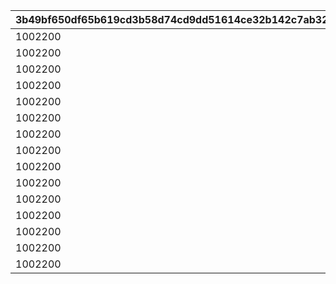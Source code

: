 |3b49bf650df65b619cd3b58d74cd9dd51614ce32b142c7ab3247df91649a3dfa|940297ae180365bf0dc003aff8c38af3537263f1a4a24ed1acd2f26c7a6f11d8|0c4b5ca8194a796daacd7deebf87568d65df97d7601de25c10c40b14afa8a700|3bd96f0b6ad903c20eb00f2d9b0fc957b923153b68ec539a7e212b3c36dc96b6|5448ea91ab17c6b7439cb4489be2b7d83d1d915bbad2dd0c854dad33a8fb6545|0f6e2f16799898865fe79ae933cf27a2b98dd0ce7d1a6cffc1953124bb4e29a5|a3895dff9767518c6c4ce8d3575a9e6a79463a8efdebcee99f00640956175c2f|911107bdaaf616ed0b50180fcc79e3bb9a26d4c0c1cfed6ed0a60f646eacecd9|32f09ed7cd445f7584f3e237336cb58332b31af50b26f0ac7568bd98ad0b7fc1|e979a32e76c7282ba3bd6845a969015e708f66459ec3aa8fbbc038d3e2c67da0|7286c6686e39618ff48beb367ee78a1a3c3cb36372ebf9c35183acb745456f45|7da6161b0aef03c39ea5cca37fe0f259f31a84ee019946c554bba1de8592dbf4|94155c32c38000f8539baa7c5401ef49d69e2934039be6d8ef83714c2bf9d08c|2956819be5f539433ca1708e6b89cd1cbdae6efa32ebc46a0b930b856992772b|7cc6dc0a3f425c3472cba3026f24217f33d71ab73edd4ae7c81012fabb54ee6d|6eab9961fb2419f6e77cac15437953f4b18fe7cb661c0c6758b93ab5c8992363|8cb5e617a811b0bf15c9cca68fc8e7bf8026acbb3aacfb7c6bfe0903bc5aa6c7|796df312491806c475072a7a7ffb568f956b6aca5b08256a6d5b1a43412e1060|57f9aaf4871616b6af6327b6a3cb0c8b583c1aba454d4f9abc27662a10a0841d|
| --- | --- | --- | --- | --- | --- | --- | --- | --- | --- | --- | --- | --- | --- | --- | --- | --- | --- | --- |
|1002200|0|20004|12|2000000|94002|2|0|80|2|0|23001|50|0|0|0|1|1|50|
|1002200|0|20004|12|1600000|94002|2|0|80|2|0|23001|100|0|0|0|2|51|40|
|1002200|0|20004|12|1400000|94002|2|0|60|2|0|23001|200|0|0|0|3|101|40|
|1002200|0|20004|12|1200000|94002|2|0|60|2|0|23001|500|0|0|0|4|201|35|
|1002200|0|20004|12|1000000|94002|2|0|40|2|0|23001|1000|0|0|0|5|501|35|
|1002200|0|20004|12|800000|94002|2|0|40|2|0|23001|1500|0|0|0|6|1001|30|
|1002200|0|20004|12|600000|94002|2|0|40|2|0|23001|2000|0|0|0|7|1501|25|
|1002200|0|20003|12|600000|94002|2|0|80|2|0|23001|3000|0|0|0|8|2001|25|
|1002200|0|20003|12|400000|94002|2|0|60|2|0|23001|5000|0|0|0|9|3001|20|
|1002200|0|20003|12|300000|94002|2|0|40|2|0|23001|10000|0|0|0|10|5001|15|
|1002200|0|20003|12|200000|94002|2|0|20|2|0|23001|100000|0|0|0|11|10001|10|
|1002200|0|20003|12|100000|94002|2|0|12|2|0|23001|200000|0|0|0|12|100001|5|
|1002200|0|20003|12|80000|94002|2|0|8|2|0|23001|300000|0|0|0|13|200001|5|
|1002200|0|20003|12|60000|94002|2|0|5|2|0|23001|400000|0|0|0|14|300001|5|
|1002200|0|20003|12|50000|94002|2|0|3|2|0|23001|-1|0|0|0|15|400001|5|